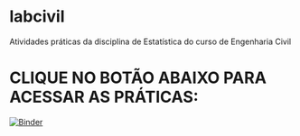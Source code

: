 # labcivil
Atividades práticas da disciplina de Estatística do curso de Engenharia Civil

# CLIQUE NO BOTÃO ABAIXO PARA ACESSAR AS PRÁTICAS:

[![Binder](https://mybinder.org/badge_logo.svg)](https://mybinder.org/v2/gh/pliniostat/labcivil/master)
